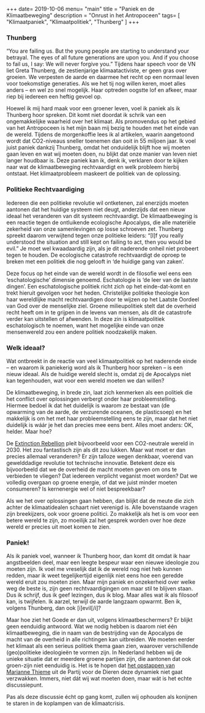 +++
date= 2019-10-06
menu= "main"
title = "Paniek en de Klimaatbeweging"
description = "Onrust in het Antropoceen"
tags= [
    "Klimaatpaniek",
    "Klimaatpolitiek",
    "Thunberg"
]
+++

### Thunberg

“You are failing us. But the young people are starting to understand your betrayal. The eyes of all future generations are upon you. And if you choose to fail us, I say: We will never forgive you.” <!--more--> Tijdens haar speech voor de VN liet Greta Thunberg, de zestienjarige klimaatactiviste, er geen gras over groeien. We verpesten de aarde en daarmee het recht op een normaal leven voor toekomstige generaties. Als we het tij nog willen keren, moet alles anders – en wel zo snel mogelijk. Haar optreden oogstte lof en afkeer, maar riep bij iedereen een heftig gevoel op.

Hoewel ik mij hard maak voor een groener leven, voel ik paniek als ik Thunberg hoor spreken. Dit komt niet doordat ik schrik van een ongemakkelijke waarheid over het klimaat. Als promovendus op het gebied van het Antropoceen is het mijn baan mij bezig te houden met het einde van de wereld. Tijdens de morgenkoffie lees ik al artikelen, waarin aangetoond wordt dat CO2-niveaus sneller toenemen dan ooit in 55 miljoen jaar. Ik voel juist paniek dankzij Thunberg, omdat het onduidelijk blijft hoe wij moeten gaan leven en wat wij moeten doen, nu blijkt dat onze manier van leven niet langer houdbaar is. Deze paniek kan ik, denk ik, verklaren door te kijken naar wat de klimaatbeweging rechtvaardigt en welk probleem hierbij ontstaat. Het klimaatprobleem maskeert de politiek van de oplossing. 

### Politieke Rechtvaardiging

Iedereen die een politieke revolutie wil ontketenen, zal enerzijds moeten aantonen dat het huidige systeem niet deugt, anderzijds dat een nieuw ideaal het veranderen van dit systeem rechtvaardigt. De klimaatbeweging is een reactie tegen de ontluikende ecologische Apocalyps, die alle materiële zekerheid van onze samenlevingen op losse schroeven zet. Thunberg spreekt daarom verwijtend tegen onze politieke leiders: “[I]f you really understood the situation and still kept on failing to act, then you would be evil.” Je moet wel kwaadaardig zijn, als je dit naderende onheil niet probeert tegen te houden. De ecologische catastrofe rechtvaardigt de oproep te breken met een politiek die nog gelooft in ‘de huidige gang van zaken’. 

Deze focus op het einde van de wereld wordt in de filosofie wel eens een ‘eschatologische’ dimensie genoemd. Eschatologie is ‘de leer van de laatste dingen’. Een eschatologische politiek richt zich op het einde-dat-komt en trekt hieruit gevolgen voor het heden. Christelijke politieke theologie kon haar wereldlijke macht rechtvaardigen door te wijzen op het Laatste Oordeel van God over de menselijke ziel. Groene milieupolitiek stelt dat de overheid recht heeft om in te grijpen in de levens van mensen, als dit de catastrofe verder kan uitstellen of afwenden. In deze zin is klimaatpolitiek eschatologisch te noemen, want het mogelijke einde van onze mensenwereld zou een andere politiek noodzakelijk maken.

### Welk ideaal?

Wat ontbreekt in de reactie van veel klimaatpolitiek op het naderende einde – en waarom ik paniekerig word als ik Thunberg hoor spreken – is een nieuw ideaal. Als de huidige wereld slecht is, omdat zij de Apocalyps niet kan tegenhouden, wat voor een wereld moeten we dan willen? 

De klimaatbeweging, in brede zin, laat zich kenmerken als een politiek die het conflict over oplossingen verbergt onder haar probleemstelling. Hiermee bedoel ik dat het duidelijk is waarom ze bestaat van (de opwarming van de aarde, de verzurende oceanen, de plasticsoep) en het makkelijk is om het met haar probleemstelling eens te zijn, maar dat het niet duidelijk is wáár je het dan precies mee eens bent. Alles moet anders: OK, helder. Maar hoe?  

De [Extinction Rebellion](https://extinctionrebellion.nl/en/) pleit bijvoorbeeld voor een CO2-neutrale wereld in 2030. Het zou fantastisch zijn als dit zou lukken. Maar wat moet er dan precies allemaal veranderen? Er zijn talloze wegen denkbaar, voerend van gewelddadige revolutie tot technische innovatie. Betekent deze eis bijvoorbeeld dat we de overheid de macht moeten geven om ons te verbieden te vliegen? Dat iedereen verplicht veganist moet worden? Dat we volledig overgaan op groene energie, of dat we juist minder moeten consumeren? Is kernenergie wel of niet bespreekbaar? 

Als we het over oplossingen gaan hebben, dan blijkt dat de meute die zich achter de klimaatidealen schaart niet verenigd is. Alle bovenstaande vragen zijn breekijzers, ook voor groene politici. Zo makkelijk als het is om voor een betere wereld te zijn, zo moeilijk zal het gesprek worden over hoe deze wereld er precies uit moet komen te zien.

### Paniek!

Als ik paniek voel, wanneer ik Thunberg hoor, dan komt dit omdat ik haar angstbeelden deel, maar een leegte bespeur waar een nieuwe ideologie zou moeten zijn. Ik voel me vreselijk dat ik de wereld nog niet heb kunnen redden, maar ik weet tegelijkertijd eigenlijk niet eens hoe een geredde wereld eruit zou moeten zien. Maar mijn paniek en onzekerheid over welke weg de beste is, zijn geen rechtvaardigingen om maar stil te blijven staan. Dus ik schrijf, dus ik geef lezingen, dus ik blog. Maar alles wat ik als filosoof kan, is twijfelen. Ik aarzel, terwijl de aarde langzaam opwarmt. Ben ik, volgens Thunberg, dan ook [i]evil[/i]? 

Maar hoe ziet het Goede er dan uit, volgens klimaatbeschermers? Er blijkt geen eenduidig antwoord. Wat we nodig hebben is daarom niet één klimaatbeweging, die in naam van de bestrijding van de Apocalyps de macht van de overheid in alle richtingen kan uitbreiden. We moeten eerder het klimaat als een serieus politiek thema gaan zien, waarover verschillende (geo)politieke ideologieën te vormen zijn. In Nederland hebben wij de unieke situatie dat er meerdere groene partijen zijn, die aantonen dat ook groen-zijn niet eenduidig is. Het is te hopen dat [het opstappen van Marianne Thieme](https://www.groene.nl/artikel/activist-in-de-kamer ) uit de Partij voor de Dieren deze dynamiek niet gaat verzwakken. Immers, niet dát wij wat moeten doen, maar wát is het echte discussiepunt. 

Pas als deze discussie écht op gang komt, zullen wij ophouden als konijnen te staren in de koplampen van de klimaatcrisis.
